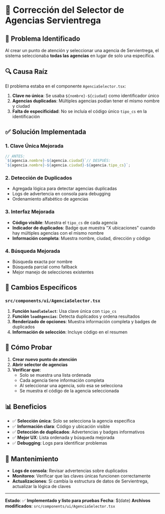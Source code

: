 # 🔧 Corrección del Selector de Agencias Servientrega

## 🐛 Problema Identificado

Al crear un punto de atención y seleccionar una agencia de Servientrega, el sistema seleccionaba **todas las agencias** en lugar de solo una específica.

## 🔍 Causa Raíz

El problema estaba en el componente `AgenciaSelector.tsx`:

1. **Clave no única**: Se usaba `${nombre}-${ciudad}` como identificador único
2. **Agencias duplicadas**: Múltiples agencias podían tener el mismo nombre y ciudad
3. **Falta de especificidad**: No se incluía el código único `tipo_cs` en la identificación

## ✅ Solución Implementada

### 1. **Clave Única Mejorada**

```typescript
// ANTES:
`${agencia.nombre}-${agencia.ciudad}`// DESPUÉS:
`${agencia.nombre}-${agencia.ciudad}-${agencia.tipo_cs}`;
```

### 2. **Detección de Duplicados**

- Agregada lógica para detectar agencias duplicadas
- Logs de advertencia en consola para debugging
- Ordenamiento alfabético de agencias

### 3. **Interfaz Mejorada**

- **Código visible**: Muestra el `tipo_cs` de cada agencia
- **Indicador de duplicados**: Badge que muestra "X ubicaciones" cuando hay múltiples agencias con el mismo nombre
- **Información completa**: Muestra nombre, ciudad, dirección y código

### 4. **Búsqueda Mejorada**

- Búsqueda exacta por nombre
- Búsqueda parcial como fallback
- Mejor manejo de selecciones existentes

## 🎯 Cambios Específicos

### `src/components/ui/AgenciaSelector.tsx`

1. **Función `handleSelect`**: Usa clave única con `tipo_cs`
2. **Función `loadAgencias`**: Detecta duplicados y ordena resultados
3. **Renderizado de opciones**: Muestra información completa y badges de duplicados
4. **Información de selección**: Incluye código en el resumen

## 🧪 Cómo Probar

1. **Crear nuevo punto de atención**
2. **Abrir selector de agencias**
3. **Verificar que**:
   - Solo se muestra una lista ordenada
   - Cada agencia tiene información completa
   - Al seleccionar una agencia, solo esa se selecciona
   - Se muestra el código de la agencia seleccionada

## 📊 Beneficios

- ✅ **Selección única**: Solo se selecciona la agencia específica
- ✅ **Información clara**: Código y ubicación visible
- ✅ **Detección de duplicados**: Advertencias y badges informativos
- ✅ **Mejor UX**: Lista ordenada y búsqueda mejorada
- ✅ **Debugging**: Logs para identificar problemas

## 🔧 Mantenimiento

- **Logs de consola**: Revisar advertencias sobre duplicados
- **Monitoreo**: Verificar que las claves únicas funcionen correctamente
- **Actualizaciones**: Si cambia la estructura de datos de Servientrega, actualizar la lógica de claves

---

**Estado**: ✅ **Implementado y listo para pruebas**
**Fecha**: $(date)
**Archivos modificados**: `src/components/ui/AgenciaSelector.tsx`
